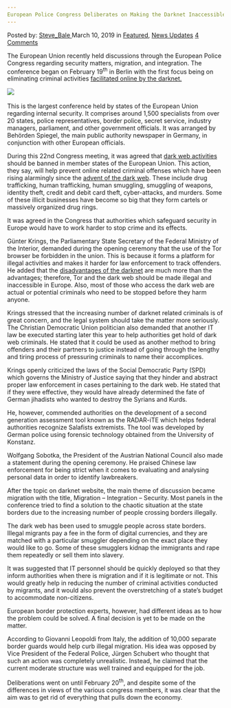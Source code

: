 ```yaml
---
European Police Congress Deliberates on Making the Darknet Inaccessible to its States
---
```

<article class="post-listing post-28576 post type-post status-publish format-standard has-post-thumbnail hentry  tag-congress tag-darknet tag-deliberates tag-european tag-inaccessible tag-making tag-police tag-states">
    <div class="post-inner">
        <span>Posted by: <a href="https://www.deepdotweb.com/author/steve_bale/" title="">Steve_Bale </a></span>
    <span>March 10, 2019</span>
    <span>in <a href="https://www.deepdotweb.com/category/deepdot-news/" rel="category tag">Featured</a>, <a href="https://www.deepdotweb.com/category/news-updates/" rel="category tag">News Updates</a></span>
    <span><a href="https://www.deepdotweb.com/2019/03/10/european-police-congress-deliberates-on-making-the-darknet-inaccessible-to-its-states/#comments">4 Comments</a></span>
    </p>
    <div class="clear"></div>
    <div class="entry">
    <p>The European Union recently held discussions through the European Police Congress regarding security matters, migration, and integration. The conference began on February 19<sup>th</sup> in Berlin with the first focus being on eliminating criminal activities <a href="https://www.heise.de/newsticker/meldung/Europaeischer-Polizeikongress-Weg-mit-dem-Darknet-4313276.html">facilitated online by the darknet.</a></p>
    <p><strong><img class="wp-image-28579" src="/imgs/2019/03/word-image-5.jpeg" srcset="/imgs/2019/03/word-image-5.jpeg 660w, /imgs/2019/03/word-image-5-300x150.jpeg 300w" sizes="(max-width: 660px) 100vw, 660px" /></strong></p>
    <p>This is the largest conference held by states of the European Union regarding internal security. It comprises around 1,500 specialists from over 20 states, police representatives, border police, secret service, industry managers, parliament, and other government officials. It was arranged by Behörden Spiegel, the main public authority newspaper in Germany, in conjunction with other European officials.</p>
    <p>During this 22nd Congress meeting, it was agreed that <a href="https://www.deepdotweb.com/2013/10/28/updated-llist-of-hidden-marketplaces-tor-i2p/">dark web activities</a> should be banned in member states of the European Union. This action, they say, will help prevent online related criminal offenses which have been rising alarmingly since the <a href="https://www.deepdotweb.com/2019/02/22/woman-accused-of-using-dark-web-sourced-information-in-identity-theft/">advent of the dark web</a>. These include drug trafficking, human trafficking, human smuggling, smuggling of weapons, identity theft, credit and debit card theft, cyber-attacks, and murders. Some of these illicit businesses have become so big that they form cartels or massively organized drug rings.</p>
    <p>It was agreed in the Congress that authorities which safeguard security in Europe would have to work harder to stop crime and its effects.</p>
    <p>Günter Krings, the Parliamentary State Secretary of the Federal Ministry of the Interior, demanded during the opening ceremony that the use of the Tor browser be forbidden in the union. This is because it forms a platform for illegal activities and makes it harder for law enforcement to track offenders. He added that the <a href="https://www.deepdotweb.com/2019/02/21/romanian-police-officer-accused-of-darknet-drug-trafficking/">disadvantages of the darknet</a> are much more than the advantages; therefore, Tor and the dark web should be made illegal and inaccessible in Europe. Also, most of those who access the dark web are actual or potential criminals who need to be stopped before they harm anyone.</p>
    <p>Krings stressed that the increasing number of darknet related criminals is of great concern, and the legal system should take the matter more seriously. The Christian Democratic Union politician also demanded that another IT law be executed starting later this year to help authorities get hold of dark web criminals. He stated that it could be used as another method to bring offenders and their partners to justice instead of going through the lengthy and tiring process of pressuring criminals to name their accomplices.</p>
    <p>Krings openly criticized the laws of the Social Democratic Party (SPD) which governs the Ministry of Justice saying that they hinder and abstract proper law enforcement in cases pertaining to the dark web. He stated that if they were effective, they would have already determined the fate of German jihadists who wanted to destroy the Syrians and Kurds.</p>
    <p>He, however, commended authorities on the development of a second generation assessment tool known as the RADAR-iTE which helps federal authorities recognize Salafists extremists. The tool was developed by German police using forensic technology obtained from the University of Konstanz.</p>
    <p>Wolfgang Sobotka, the President of the Austrian National Council also made a statement during the opening ceremony. He praised Chinese law enforcement for being strict when it comes to evaluating and analysing personal data in order to identify lawbreakers.</p>
    <p>After the topic on darknet website, the main theme of discussion became migration with the title, Migration – Integration – Security. Most panels in the conference tried to find a solution to the chaotic situation at the state borders due to the increasing number of people crossing borders illegally.</p>
    <p>The dark web has been used to smuggle people across state borders. Illegal migrants pay a fee in the form of digital currencies, and they are matched with a particular smuggler depending on the exact place they would like to go. Some of these smugglers kidnap the immigrants and rape them repeatedly or sell them into slavery.</p>
    <p>It was suggested that IT personnel should be quickly deployed so that they inform authorities when there is migration and if it is legitimate or not. This would greatly help in reducing the number of criminal activities conducted by migrants, and it would also prevent the overstretching of a state’s budget to accommodate non-citizens.</p>
    <p>European border protection experts, however, had different ideas as to how the problem could be solved. A final decision is yet to be made on the matter.</p>
    <p>According to Giovanni Leopoldi from Italy, the addition of 10,000 separate border guards would help curb illegal migration. His idea was opposed by Vice President of the Federal Police, Jürgen Schubert who thought that such an action was completely unrealistic. Instead, he claimed that the current moderate structure was well trained and equipped for the job.</p>
    <p>Deliberations went on until February 20<sup>th</sup>, and despite some of the differences in views of the various congress members, it was clear that the aim was to get rid of everything that pulls down the economy.</p>
    </div>
    <span style="display:none"><a href="https://www.deepdotweb.com/tag/congress/" rel="tag">congress</a> <a href="https://www.deepdotweb.com/tag/darknet/" rel="tag">darknet</a> <a href="https://www.deepdotweb.com/tag/deliberates/" rel="tag">deliberates</a> <a href="https://www.deepdotweb.com/tag/european/" rel="tag">european</a> <a href="https://www.deepdotweb.com/tag/inaccessible/" rel="tag">inaccessible</a> <a href="https://www.deepdotweb.com/tag/making/" rel="tag">making</a> <a href="https://www.deepdotweb.com/tag/police/" rel="tag">police</a> <a href="https://www.deepdotweb.com/tag/states/" rel="tag">states</a></span> <span style="display:none" class="updated">2019-03-10</span>
    <div style="display:none" class="vcard author" itemprop="author" itemscope itemtype="http://schema.org/Person"><strong class="fn" itemprop="name"><a href="https://www.deepdotweb.com/author/steve_bale/" title="Posts by Steve_Bale" rel="author">Steve_Bale</a></strong></div>
    </div>
</article>

